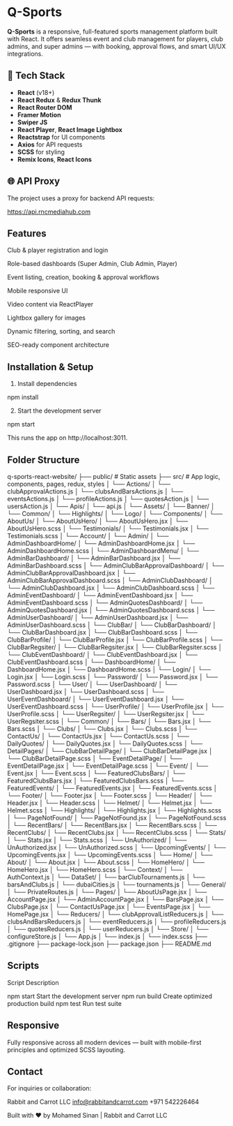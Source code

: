 # Q-Sports

**Q-Sports** is a responsive, full-featured sports management platform built with React. It offers seamless event and club management for players, club admins, and super admins — with booking, approval flows, and smart UI/UX integrations.

## 🔧 Tech Stack

- **React** (v18+)
- **React Redux** & **Redux Thunk**
- **React Router DOM**
- **Framer Motion**
- **Swiper JS**
- **React Player**, **React Image Lightbox**
- **Reactstrap** for UI components
- **Axios** for API requests
- **SCSS** for styling
- **Remix Icons**, **React Icons**

## 🌐 API Proxy

The project uses a proxy for backend API requests:

https://api.rncmediahub.com


## Features

Club & player registration and login

Role-based dashboards (Super Admin, Club Admin, Player)

Event listing, creation, booking & approval workflows

Mobile responsive UI

Video content via ReactPlayer

Lightbox gallery for images

Dynamic filtering, sorting, and search

SEO-ready component architecture


## Installation & Setup

1. Install dependencies

npm install

2. Start the development server

npm start

This runs the app on http://localhost:3011.


## Folder Structure

q-sports-react-website/
├── public/            # Static assets
├── src/               # App logic, components, pages, redux, styles
│   └── Actions/
│       └── clubApprovalActions.js
│       └── clubsAndBarsActions.js
│       └── eventsActions.js
│       └── profileActions.js
│       └── quotesAction.js
│       └── usersAction.js
│   └── Apis/
│       └── api.js
│   └── Assets/
│       └── Banner/
│       └── Common/
│       └── Highlights/
│       └── Logo/
│   └── Components/
│       └── AboutUs/
│           └── AboutUsHero/
│               └── AboutUsHero.jsx
│               └── AboutUsHero.scss
│           └── Testimonials/
│               └── Testimonials.jsx
│               └── Testimonials.scss
│       └── Account/
│           └── Admin/
│               └── AdminDashboardHome/
│                   └── AdminDashboardHome.jsx
│                   └── AdminDashboardHome.scss
│               └── AdminDashboardMenu/
│                   └── AdminBarDashboard/
│                       └── AdminBarDashboard.jsx
│                       └── AdminBarDashboard.scss
│                   └── AdminClubBarApprovalDashboard/
│                       └── AdminClubBarApprovalDashboard.jsx
│                       └── AdminClubBarApprovalDashboard.scss
│                   └── AdminClubDashboard/
│                       └── AdminClubDashboard.jsx
│                       └── AdminClubDashboard.scss
│                   └── AdminEventDashboard/
│                       └── AdminEventDashboard.jsx
│                       └── AdminEventDashboard.scss
│                   └── AdminQuotesDashboard/
│                       └── AdminQuotesDashboard.jsx
│                       └── AdminQuotesDashboard.scss
│                   └── AdminUserDashboard/
│                       └── AdminUserDashboard.jsx
│                       └── AdminUserDashboard.scss
│           └── ClubBar/
│               └── ClubBarDashboard/
│                   └── ClubBarDashboard.jsx
│                   └── ClubBarDashboard.scss
│               └── ClubBarProfile/
│                   └── ClubBarProfile.jsx
│                   └── ClubBarProfile.scss
│               └── ClubBarRegsiter/
│                   └── ClubBarRegsiter.jsx
│                   └── ClubBarRegsiter.scss
│               └── ClubEventDashboard/
│                   └── ClubEventDashboard.jsx
│                   └── ClubEventDashboard.scss
│           └── DashboardHome/
│               └── DashboardHome.jsx
│               └── DashboardHome.scss
│           └── Login/
│               └── Login.jsx
│               └── Login.scss
│           └── Password/
│               └── Password.jsx
│               └── Password.scss
│           └── User/
│               └── UserDashboard/
│                   └── UserDashboard.jsx
│                   └── UserDashboard.scss
│               └── UserEventDashboard/
│                   └── UserEventDashboard.jsx
│                   └── UserEventDashboard.scss
│               └── UserProfile/
│                   └── UserProfile.jsx
│                   └── UserProfile.scss
│               └── UserRegsiter/
│                   └── UserRegsiter.jsx
│                   └── UserRegsiter.scss
│       └── Common/
│           └── Bars/
│               └── Bars.jsx
│               └── Bars.scss
│           └── Clubs/
│               └── Clubs.jsx
│               └── Clubs.scss
│           └── ContactUs/
│               └── ContactUs.jsx
│               └── ContactUs.scss
│           └── DailyQuotes/
│               └── DailyQuotes.jsx
│               └── DailyQuotes.scss
│           └── DetailPages/
│               └── ClubBarDetailPage/
│                   └── ClubBarDetailPage.jsx
│                   └── ClubBarDetailPage.scss
│               └── EventDetailPage/
│                   └── EventDetailPage.jsx
│                   └── EventDetailPage.scss
│           └── Event/
│               └── Event.jsx
│               └── Event.scss
│           └── FeaturedClubsBars/
│               └── FeaturedClubsBars.jsx
│               └── FeaturedClubsBars.scss
│           └── FeaturedEvents/
│               └── FeaturedEvents.jsx
│               └── FeaturedEvents.scss
│           └── Footer/
│               └── Footer.jsx
│               └── Footer.scss
│           └── Header/
│               └── Header.jsx
│               └── Header.scss
│           └── Helmet/
│               └── Helmet.jsx
│               └── Helmet.scss
│           └── Highlights/
│               └── Highlights.jsx
│               └── Highlights.scss
│           └── PageNotFound/
│               └── PageNotFound.jsx
│               └── PageNotFound.scss
│           └── RecentBars/
│               └── RecentBars.jsx
│               └── RecentBars.scss
│           └── RecentClubs/
│               └── RecentClubs.jsx
│               └── RecentClubs.scss
│           └── Stats/
│               └── Stats.jsx
│               └── Stats.scss
│           └── UnAuthorized/
│               └── UnAuthorized.jsx
│               └── UnAuthorized.scss
│           └── UpcomingEvents/
│               └── UpcomingEvents.jsx
│               └── UpcomingEvents.scss
│       └── Home/
│           └── About/
│               └── About.jsx
│               └── About.scss
│           └── HomeHero/
│               └── HomeHero.jsx
│               └── HomeHero.scss
│   └── Context/
│       └── AuthContext.js
│   └── DataSet/
│       └── barClubTournaments.js
│       └── barsAndClubs.js
│       └── dubaiCities.js
│       └── tournaments.js
│   └── General/
│       └── PrivateRoutes.js
│   └── Pages/
│       └── AboutUsPage.jsx
│       └── AccountPage.jsx
│       └── AdminAccountPage.jsx
│       └── BarsPage.jsx
│       └── ClubsPage.jsx
│       └── ContactUsPage.jsx
│       └── EventsPage.jsx
│       └── HomePage.jsx
│   └── Reducers/
│       └── clubApprovalListReducers.js
│       └── clubsAndBarsReducers.js
│       └── eventReducers.js
│       └── profileReducers.js
│       └── quotesReducers.js
│       └── userReducers.js
│   └── Store/
│       └── configureStore.js
│   └── App.js
│   └── index.js
│   └── index.scss
├── .gitignore
├── package-lock.json
├── package.json
├── README.md


## Scripts

Script             Description

npm start	       Start the development server
npm run build	   Create optimized production build
npm test	       Run test suite


## Responsive

Fully responsive across all modern devices — built with mobile-first principles and optimized SCSS layouting.


## Contact
For inquiries or collaboration:

Rabbit and Carrot LLC
info@rabbitandcarrot.com
+971 542226464


Built with ❤️ by Mohamed Sinan | Rabbit and Carrot LLC